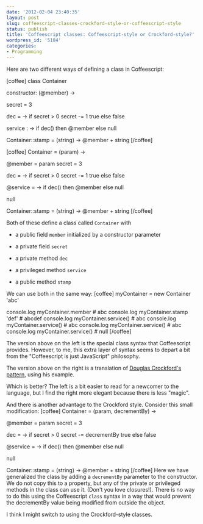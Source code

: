 ```yaml
---
date: '2012-02-04 23:40:35'
layout: post
slug: coffeescript-classes-crockford-style-or-coffeescript-style
status: publish
title: 'Coffeescript classes: Coffeescript-style or Crockford-style?'
wordpress_id: '5184'
categories:
- Programming
---
```


Here are two different ways of defining a class in Coffeescript:



[coffee]
class Container

  constructor: (@member) ->

  secret = 3

  dec = ->
    if secret > 0
      secret -= 1
      true
    else
      false

  service : ->
    if dec() then @member else null

Container::stamp = (string) ->
  @member + string
[/coffee]


[coffee]
Container = (param) ->

  @member = param
  secret = 3

  dec = ->
    if secret > 0
      secret -= 1
      true
    else
      false

  @service = ->
    if dec() then @member else null

  null

Container::stamp = (string) ->
  @member + string
[/coffee]



Both of these define a class called `Container` with 



  * a public field `member` initialized by a constructor parameter 


  * a private field `secret`


  * a private method `dec`


  * a privileged method `service`


  * a public method `stamp`



We can use both in the same way:
[coffee]
myContainer = new Container 'abc'

console.log  myContainer.member      # abc
console.log  myContainer.stamp 'def' # abcdef
console.log  myContainer.service()   # abc
console.log  myContainer.service()   # abc
console.log  myContainer.service()   # abc
console.log  myContainer.service()   # null
[/coffee]

The version above on the left is the special class syntax that Coffeescript provides.  However, to me, this extra layer of syntax seems to depart a bit from the "Coffeescript is just JavaScript" philosophy.

The version above on the right is a translation of [Douglas Crockford's pattern](http://javascript.crockford.com/private.html), using his example.

Which is better?  The left is a bit easier to read for a newcomer to the language, but I find the right more elegant because there is less "magic".

And there is another advantage to the Crockford style.  Consider this small modification:
[coffee]
Container = (param, decrementBy) ->

  @member = param
  secret = 3

  dec = ->
    if secret > 0
      secret -= decrementBy
      true
    else
      false

  @service = ->
    if dec() then @member else null

  null

Container::stamp = (string) ->
  @member + string
[/coffee]
Here we have generalized the class by adding a `decrementBy` parameter to the constructor.  We do not copy this to a property, but any of the private or privileged methods in the class can use it. (Don't you love closures!).  There is no way to do this using the Coffeescript `class` syntax in a way that would prevent the decrementBy value being modified from outside the object.

I think I might switch to using the Crockford-style classes.




